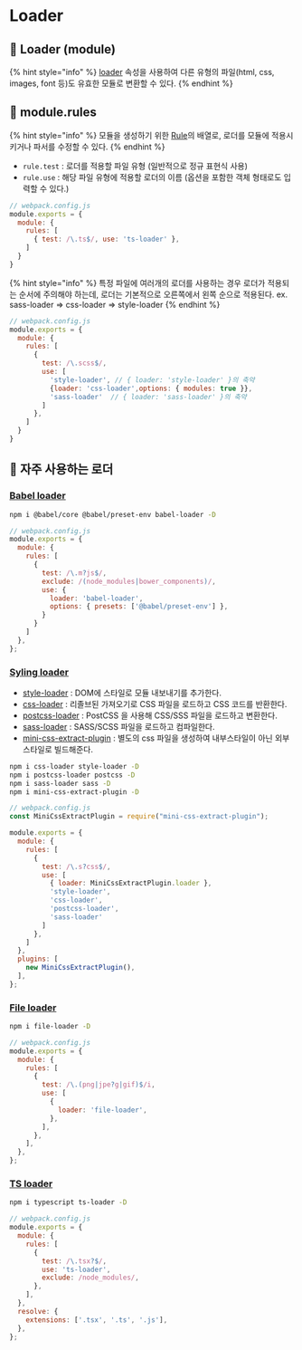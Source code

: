 # Loader

## 🐇 Loader (module)

{% hint style="info" %}
[loader](https://webpack.kr/configuration/module/) 속성을 사용하여 다른 유형의 파일(html, css, images, font 등)도 유효한 모듈로 변환할 수 있다.&#x20;
{% endhint %}

## 🐇 module.rules

{% hint style="info" %}
모듈을 생성하기 위한 [Rule](https://webpack.kr/configuration/module/#rule)의 배열로, 로더를 모듈에 적용시키거나 파서를 수정할 수 있다.
{% endhint %}

* `rule.test` : 로더를 적용할 파일 유형 (일반적으로 정규 표현식 사용)
* `rule.use` : 해당 파일 유형에 적용할 로더의 이름  (옵션을 포함한 객체 형태로도 입력할 수 있다.)

```javascript
// webpack.config.js
module.exports = {
  module: {
    rules: [
      { test: /\.ts$/, use: 'ts-loader' }, 
    ]
  }
}
```

{% hint style="info" %}
특정 파일에 여러개의 로더를 사용하는 경우 로더가 적용되는 순서에 주의해야 하는데, 로더는 기본적으로 오른쪽에서 왼쪽 순으로 적용된다. ex. sass-loader => css-loader => style-loader
{% endhint %}

```javascript
// webpack.config.js
module.exports = {
  module: {
    rules: [
      {
        test: /\.scss$/,
        use: [
          'style-loader', // { loader: 'style-loader' }의 축약
          {loader: 'css-loader',options: { modules: true }},
          'sass-loader'  // { loader: 'sass-loader' }의 축약
        ]
      },
    ]
  }
}
```

## 🐇 자주 사용하는 로더

### [Babel loader](https://webpack.kr/loaders/babel-loader/)

```bash
npm i @babel/core @babel/preset-env babel-loader -D
```

```javascript
// webpack.config.js
module.exports = {
  module: {
    rules: [
      {
        test: /\.m?js$/,
        exclude: /(node_modules|bower_components)/,
        use: {
          loader: 'babel-loader',
          options: { presets: ['@babel/preset-env'] },
        }
      }
    ]
  }, 
};
```

### [Syling loader](https://webpack.kr/loaders/#styling)

* [style-loader](https://webpack.kr/loaders/style-loader) : DOM에 스타일로 모듈 내보내기를 추가한다.
* [css-loader](https://webpack.kr/loaders/css-loader) : 리졸브된 가져오기로 CSS 파일을 로드하고 CSS 코드를 반환한다.
* [postcss-loader](https://webpack.kr/loaders/postcss-loader) : PostCSS 을 사용해 CSS/SSS 파일을 로드하고 변환한다.
* [sass-loader](https://webpack.kr/loaders/sass-loader) : SASS/SCSS 파일을 로드하고 컴파일한다.
* [mini-css-extract-plugin](https://webpack.kr/plugins/mini-css-extract-plugin/) : 별도의 css 파일을 생성하여 내부스타일이 아닌 외부스타일로 빌드해준다.

```bash
npm i css-loader style-loader -D
npm i postcss-loader postcss -D
npm i sass-loader sass -D
npm i mini-css-extract-plugin -D
```

```javascript
// webpack.config.js
const MiniCssExtractPlugin = require("mini-css-extract-plugin");

module.exports = {
  module: {
    rules: [
      {
        test: /\.s?css$/,
        use: [
          { loader: MiniCssExtractPlugin.loader },
          'style-loader',
          'css-loader',
          'postcss-loader',
          'sass-loader'
        ]
      },
    ]
  }, 
  plugins: [
    new MiniCssExtractPlugin(),
  ],
};
```

### [File loader](https://v4.webpack.js.org/loaders/file-loader/)

```bash
npm i file-loader -D
```

```javascript
// webpack.config.js
module.exports = {
  module: {
    rules: [
      {
        test: /\.(png|jpe?g|gif)$/i,
        use: [
          {
            loader: 'file-loader',
          },
        ],
      },
    ],
  },
};
```

### [TS loader](https://webpack.kr/guides/typescript/)

```bash
npm i typescript ts-loader -D
```

```javascript
// webpack.config.js
module.exports = {
  module: {
    rules: [
      {
        test: /\.tsx?$/,
        use: 'ts-loader',
        exclude: /node_modules/,
      },
    ],
  },
  resolve: {
    extensions: ['.tsx', '.ts', '.js'],
  },
};
```
